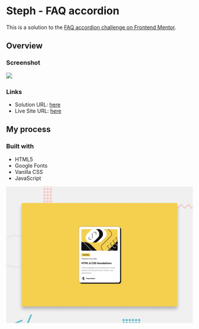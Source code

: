 # Steph - FAQ accordion

This is a solution to the [FAQ accordion challenge on Frontend Mentor](https://www.frontendmentor.io/challenges/faq-accordion-wyfFdeBwBz). 

## Overview

### Screenshot

![](./assets/design/desktop-preview.jpg)

### Links

- Solution URL: [here](https://www.frontendmentor.io/solutions/blog-preview-d5_EzZetO4)
- Live Site URL: [here](https://knuckl3h3ad.github.io/blog-preview-challenge/)

## My process

### Built with

- HTML5 
- Google Fonts
- Vanilla CSS
- JavaScript

![Design preview for the Blog preview card coding challenge](./preview.jpg)

